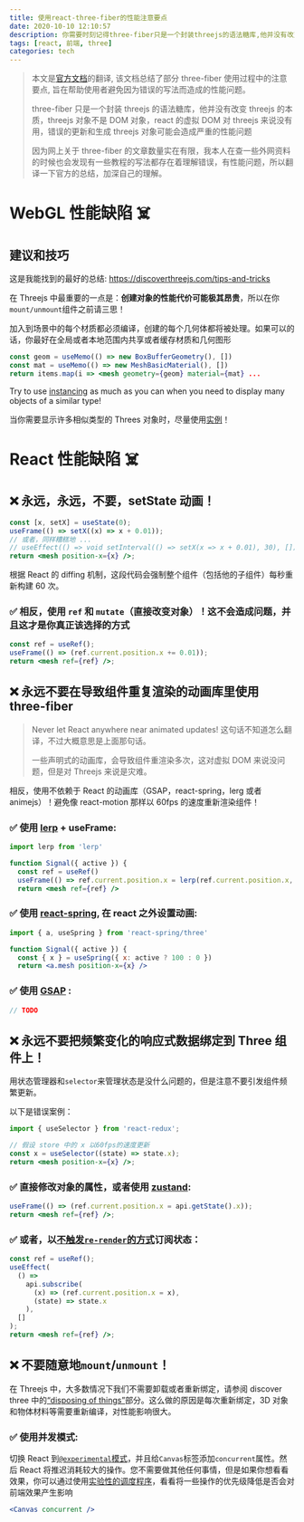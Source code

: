 ```yaml
---
title: 使用react-three-fiber的性能注意要点
date: 2020-10-10 12:10:57
description: 你需要时刻记得three-fiber只是一个封装threejs的语法糖库,他并没有改变threejs的本质,threejs对象不是DOM,react的虚拟DOM对threejs来说没有用,错误的更新和生成threejs对象可能会造成严重的性能问题
tags: [react, 前端, three]
categories: tech
---
```


> 本文是[官方文档](https://github.com/pmndrs/react-three-fiber/blob/master/pitfalls.md)的翻译, 该文档总结了部分 three-fiber 使用过程中的注意要点, 旨在帮助使用者避免因为错误的写法而造成的性能问题。
>
> three-fiber 只是一个封装 threejs 的语法糖库，他并没有改变 threejs 的本质，threejs 对象不是 DOM 对象，react 的虚拟 DOM 对 threejs 来说没有用，错误的更新和生成 threejs 对象可能会造成严重的性能问题
>
> 因为网上关于 three-fiber 的文章数量实在有限，我本人在查一些外网资料的时候也会发现有一些教程的写法都存在着理解错误，有性能问题，所以翻译一下官方的总结，加深自己的理解。

# WebGL 性能缺陷 ☠️

## 建议和技巧

这是我能找到的最好的总结: https://discoverthreejs.com/tips-and-tricks

在 Threejs 中最重要的一点是：**创建对象的性能代价可能极其昂贵**，所以在你`mount/unmount`组件之前请三思！

加入到场景中的每个材质都必须编译，创建的每个几何体都将被处理。如果可以的话，你最好在全局或者本地范围内共享或者缓存材质和几何图形

```jsx
const geom = useMemo(() => new BoxBufferGeometry(), [])
const mat = useMemo(() => new MeshBasicMaterial(), [])
return items.map(i => <mesh geometry={geom} material={mat} ...
```

Try to use [instancing](https://codesandbox.io/s/r3f-instanced-colors-8fo01) as much as you can when you need to display many objects of a similar type!

当你需要显示许多相似类型的 Threes 对象时，尽量使用[实例](https://codesandbox.io/s/r3f-instanced-colors-8fo01)！

# React 性能缺陷 ☠️

## ❌ 永远，永远，不要，setState 动画！

```jsx
const [x, setX] = useState(0);
useFrame(() => setX((x) => x + 0.01));
// 或者，同样糟糕地 ...
// useEffect(() => void setInterval(() => setX(x => x + 0.01), 30), [])
return <mesh position-x={x} />;
```

根据 React 的 diffing 机制，这段代码会强制整个组件（包括他的子组件）每秒重新构建 60 次。

### ✅ 相反，使用 `ref` 和 `mutate`（直接改变对象）！这不会造成问题，并且这才是你真正该选择的方式

```jsx
const ref = useRef();
useFrame(() => (ref.current.position.x += 0.01));
return <mesh ref={ref} />;
```

## ❌ 永远不要在导致组件重复渲染的动画库里使用 three-fiber

> Never let React anywhere near animated updates! 这句话不知道怎么翻译，不过大概意思是上面那句话。
>
> 一些声明式的动画库，会导致组件重渲染多次，这对虚拟 DOM 来说没问题，但是对 Threejs 来说是灾难。

相反，使用不依赖于 React 的动画库（GSAP，react-spring，lerg 或者 animejs）！避免像 react-motion 那样以 60fps 的速度重新渲染组件！

### ✅ 使用 [lerp](https://github.com/mattdesl/lerp) + useFrame:

```jsx
import lerp from 'lerp'

function Signal({ active }) {
  const ref = useRef()
  useFrame(() => ref.current.position.x = lerp(ref.current.position.x, active ? 100 : 0, 0.1))
  return <mesh ref={ref} />
```

### ✅ 使用 [react-spring](https://github.com/react-spring/react-spring), 在 react 之外设置动画:

```jsx
import { a, useSpring } from 'react-spring/three'

function Signal({ active }) {
  const { x } = useSpring({ x: active ? 100 : 0 })
  return <a.mesh position-x={x} />
```

### ✅ 使用 [GSAP](https://greensock.com/gsap/) :

```jsx
// TODO
```

## ❌ 永远不要把频繁变化的响应式数据绑定到 Three 组件上！

用状态管理器和`selector`来管理状态是没什么问题的，但是注意不要引发组件频繁更新。

以下是错误案例：

```jsx
import { useSelector } from 'react-redux';

// 假设 store 中的 x 以60fps的速度更新
const x = useSelector((state) => state.x);
return <mesh position-x={x} />;
```

### ✅ 直接修改对象的属性，或者使用 [zustand](https://github.com/react-spring/zustand):

```jsx
useFrame(() => (ref.current.position.x = api.getState().x));
return <mesh ref={ref} />;
```

### ✅ 或者，以[不触发`re-render`的方式](https://github.com/react-spring/zustand#transient-updates-for-often-occuring-state-changes)订阅状态：

```jsx
const ref = useRef();
useEffect(
  () =>
    api.subscribe(
      (x) => (ref.current.position.x = x),
      (state) => state.x
    ),
  []
);
return <mesh ref={ref} />;
```

## ❌ 不要随意地`mount`/`unmount`！

在 Threejs 中，大多数情况下我们不需要卸载或者重新绑定，请参阅 discover three 中的[“disposing of things”](https://discoverthreejs.com/tips-and-tricks/)部分。这么做的原因是每次重新绑定，3D 对象和物体材料等需要重新编译，对性能影响很大。

### ✅ 使用并发模式:

切换 React 到[`@experimental`模式](https://zh-hans.reactjs.org/docs/concurrent-mode-adoption.html)，并且给`Canvas`标签添加`concurrent`属性。然后 React 将推迟消耗较大的操作。您不需要做其他任何事情，但是如果你想看看效果，你可以通过使用[实验性的调度程序](https://github.com/drcmda/scheduler-test)，看看将一些操作的优先级降低是否会对前端效果产生影响

```jsx
<Canvas concurrent />
```
